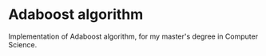 # Adaboost algorithm

Implementation of Adaboost algorithm, for my master's degree in Computer Science.


